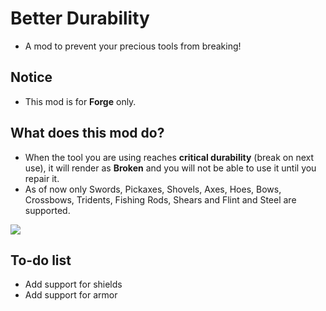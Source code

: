 # Better Durability

* A mod to prevent your precious tools from breaking!

## Notice

* This mod is for **Forge** only.

## What does this mod do?

* When the tool you are using reaches **critical durability** (break on next use), it will render as **Broken** and you
  will not be able to use it until you repair it.
* As of now only Swords, Pickaxes, Shovels, Axes, Hoes, Bows, Crossbows, Tridents, Fishing Rods, Shears and Flint and
  Steel are supported.

![](https://i.ibb.co/7YgFSf4/better-durability.png)

## To-do list

* Add support for shields
* Add support for armor